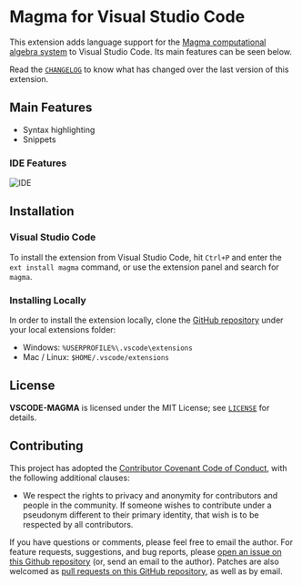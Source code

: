 # Magma for Visual Studio Code

This extension adds language support for the [Magma computational algebra system](http://magma.maths.usyd.edu.au/) to Visual Studio Code. Its main features can be seen below.

Read the [`CHANGELOG`](CHANGELOG.md) to know what has changed over the last version of this extension.

## Main Features

- Syntax highlighting
- Snippets

### IDE Features
![IDE](https://i.imgur.com/FOzumY5.png)

## Installation

### Visual Studio Code

To install the extension from Visual Studio Code, hit `Ctrl+P` and enter the `ext install magma` command, or use the extension panel and search for `magma`.

### Installing Locally

In order to install the extension locally, clone the [GitHub repository](https://github.com/etairi/vscode-magma) under your local extensions folder:

* Windows: `%USERPROFILE%\.vscode\extensions`
* Mac / Linux: `$HOME/.vscode/extensions`

## License

**VSCODE-MAGMA** is licensed under the MIT License; see [`LICENSE`](LICENSE) for details.

## Contributing

This project has adopted the [Contributor Covenant Code of Conduct](https://www.contributor-covenant.org/),
with the following additional clauses:

* We respect the rights to privacy and anonymity for contributors and people in
  the community. If someone wishes to contribute under a pseudonym different to
  their primary identity, that wish is to be respected by all contributors. 


If you have questions or comments, please feel free to email the author. For feature requests, suggestions, and bug reports, please [open an issue on this Github repository](https://github.com/etairi/vscode-magma/issues) (or, send an email to the author). Patches are also welcomed as [pull requests on this GitHub repository](https://github.com/etairi/vscode-magma/pulls), as well as by
email.
